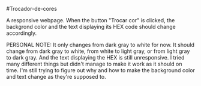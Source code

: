 #Trocador-de-cores

A responsive webpage. When the button "Trocar cor" is clicked, the backgrond color and the text displaying its HEX code should change accordingly.

PERSONAL NOTE: It only changes from dark gray to white for now. It should change from dark gray to white, from white to light gray, or from light gray to dark gray. And the text displaying the HEX is still unresponsive. I tried many different things but didn't manage to make it work as it should on time. I'm still trying to figure out why and how to make the background color and text change as they're supposed to.
